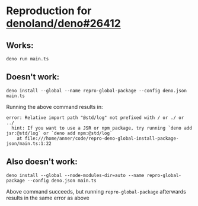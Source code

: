 # Reproduction for [denoland/deno#26412](https://github.com/denoland/deno/issues/26412)

## Works:
```shell
deno run main.ts
```

## Doesn't work:
```shell
deno install --global --name repro-global-package --config deno.json main.ts
```
Running the above command results in:
```text
error: Relative import path "@std/log" not prefixed with / or ./ or ../
  hint: If you want to use a JSR or npm package, try running `deno add jsr:@std/log` or `deno add npm:@std/log`
    at file:///home/anner/code/repro-deno-global-install-package-json/main.ts:1:22
```

## Also doesn't work:

```shell
deno install --global --node-modules-dir=auto --name repro-global-package --config deno.json main.ts
```
Above command succeeds, but running `repro-global-package` afterwards results in the same error as above
